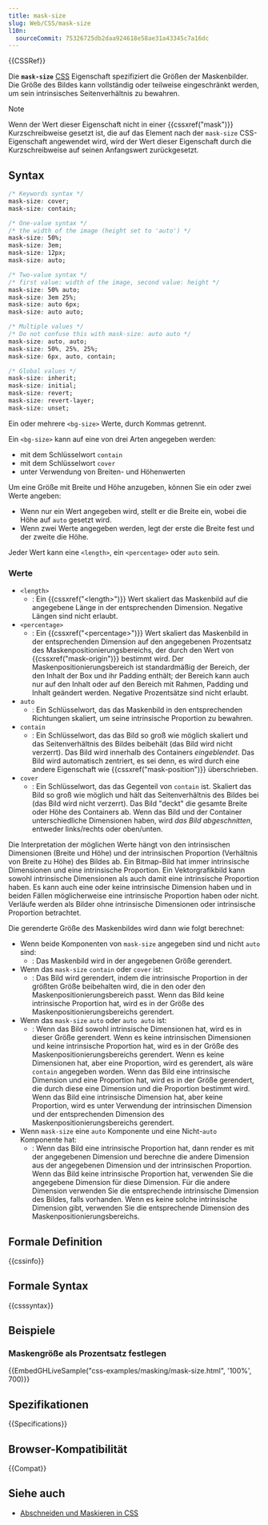 ```yaml
---
title: mask-size
slug: Web/CSS/mask-size
l10n:
  sourceCommit: 75326725db2daa924618e58ae31a43345c7a16dc
---
```


{{CSSRef}}

Die **`mask-size`** [CSS](/de/docs/Web/CSS) Eigenschaft spezifiziert die Größen der Maskenbilder. Die Größe des Bildes kann vollständig oder teilweise eingeschränkt werden, um sein intrinsisches Seitenverhältnis zu bewahren.

> [!NOTE]
> Wenn der Wert dieser Eigenschaft nicht in einer {{cssxref("mask")}} Kurzschreibweise gesetzt ist, die auf das Element nach der `mask-size` CSS-Eigenschaft angewendet wird, wird der Wert dieser Eigenschaft durch die Kurzschreibweise auf seinen Anfangswert zurückgesetzt.

## Syntax

```css
/* Keywords syntax */
mask-size: cover;
mask-size: contain;

/* One-value syntax */
/* the width of the image (height set to 'auto') */
mask-size: 50%;
mask-size: 3em;
mask-size: 12px;
mask-size: auto;

/* Two-value syntax */
/* first value: width of the image, second value: height */
mask-size: 50% auto;
mask-size: 3em 25%;
mask-size: auto 6px;
mask-size: auto auto;

/* Multiple values */
/* Do not confuse this with mask-size: auto auto */
mask-size: auto, auto;
mask-size: 50%, 25%, 25%;
mask-size: 6px, auto, contain;

/* Global values */
mask-size: inherit;
mask-size: initial;
mask-size: revert;
mask-size: revert-layer;
mask-size: unset;
```

Ein oder mehrere `<bg-size>` Werte, durch Kommas getrennt.

Ein `<bg-size>` kann auf eine von drei Arten angegeben werden:

- mit dem Schlüsselwort `contain`
- mit dem Schlüsselwort `cover`
- unter Verwendung von Breiten- und Höhenwerten

Um eine Größe mit Breite und Höhe anzugeben, können Sie ein oder zwei Werte angeben:

- Wenn nur ein Wert angegeben wird, stellt er die Breite ein, wobei die Höhe auf `auto` gesetzt wird.
- Wenn zwei Werte angegeben werden, legt der erste die Breite fest und der zweite die Höhe.

Jeder Wert kann eine `<length>`, ein `<percentage>` oder `auto` sein.

### Werte

- `<length>`
  - : Ein {{cssxref("&lt;length&gt;")}} Wert skaliert das Maskenbild auf die angegebene Länge in der entsprechenden Dimension. Negative Längen sind nicht erlaubt.
- `<percentage>`
  - : Ein {{cssxref("&lt;percentage&gt;")}} Wert skaliert das Maskenbild in der entsprechenden Dimension auf den angegebenen Prozentsatz des Maskenpositionierungsbereichs, der durch den Wert von {{cssxref("mask-origin")}} bestimmt wird. Der Maskenpositionierungsbereich ist standardmäßig der Bereich, der den Inhalt der Box und ihr Padding enthält; der Bereich kann auch nur auf den Inhalt oder auf den Bereich mit Rahmen, Padding und Inhalt geändert werden. Negative Prozentsätze sind nicht erlaubt.
- `auto`
  - : Ein Schlüsselwort, das das Maskenbild in den entsprechenden Richtungen skaliert, um seine intrinsische Proportion zu bewahren.
- `contain`
  - : Ein Schlüsselwort, das das Bild so groß wie möglich skaliert und das Seitenverhältnis des Bildes beibehält (das Bild wird nicht verzerrt). Das Bild wird innerhalb des Containers _eingeblendet_. Das Bild wird automatisch zentriert, es sei denn, es wird durch eine andere Eigenschaft wie {{cssxref("mask-position")}} überschrieben.
- `cover`
  - : Ein Schlüsselwort, das das Gegenteil von `contain` ist. Skaliert das Bild so groß wie möglich und hält das Seitenverhältnis des Bildes bei (das Bild wird nicht verzerrt). Das Bild "deckt" die gesamte Breite oder Höhe des Containers ab. Wenn das Bild und der Container unterschiedliche Dimensionen haben, wird _das Bild abgeschnitten_, entweder links/rechts oder oben/unten.

Die Interpretation der möglichen Werte hängt von den intrinsischen Dimensionen (Breite und Höhe) und der intrinsischen Proportion (Verhältnis von Breite zu Höhe) des Bildes ab. Ein Bitmap-Bild hat immer intrinsische Dimensionen und eine intrinsische Proportion. Ein Vektorgrafikbild kann sowohl intrinsische Dimensionen als auch damit eine intrinsische Proportion haben. Es kann auch eine oder keine intrinsische Dimension haben und in beiden Fällen möglicherweise eine intrinsische Proportion haben oder nicht. Verläufe werden als Bilder ohne intrinsische Dimensionen oder intrinsische Proportion betrachtet.

Die gerenderte Größe des Maskenbildes wird dann wie folgt berechnet:

- Wenn beide Komponenten von `mask-size` angegeben sind und nicht `auto` sind:
  - : Das Maskenbild wird in der angegebenen Größe gerendert.
- Wenn das `mask-size` `contain` oder `cover` ist:
  - : Das Bild wird gerendert, indem die intrinsische Proportion in der größten Größe beibehalten wird, die in den oder den Maskenpositionierungsbereich passt. Wenn das Bild keine intrinsische Proportion hat, wird es in der Größe des Maskenpositionierungsbereichs gerendert.
- Wenn das `mask-size` `auto` oder `auto auto` ist:
  - : Wenn das Bild sowohl intrinsische Dimensionen hat, wird es in dieser Größe gerendert. Wenn es keine intrinsischen Dimensionen und keine intrinsische Proportion hat, wird es in der Größe des Maskenpositionierungsbereichs gerendert. Wenn es keine Dimensionen hat, aber eine Proportion, wird es gerendert, als wäre `contain` angegeben worden. Wenn das Bild eine intrinsische Dimension und eine Proportion hat, wird es in der Größe gerendert, die durch diese eine Dimension und die Proportion bestimmt wird. Wenn das Bild eine intrinsische Dimension hat, aber keine Proportion, wird es unter Verwendung der intrinsischen Dimension und der entsprechenden Dimension des Maskenpositionierungsbereichs gerendert.
- Wenn `mask-size` eine `auto` Komponente und eine Nicht-`auto` Komponente hat:
  - : Wenn das Bild eine intrinsische Proportion hat, dann render es mit der angegebenen Dimension und berechne die andere Dimension aus der angegebenen Dimension und der intrinsischen Proportion. Wenn das Bild keine intrinsische Proportion hat, verwenden Sie die angegebene Dimension für diese Dimension. Für die andere Dimension verwenden Sie die entsprechende intrinsische Dimension des Bildes, falls vorhanden. Wenn es keine solche intrinsische Dimension gibt, verwenden Sie die entsprechende Dimension des Maskenpositionierungsbereichs.

## Formale Definition

{{cssinfo}}

## Formale Syntax

{{csssyntax}}

## Beispiele

### Maskengröße als Prozentsatz festlegen

{{EmbedGHLiveSample("css-examples/masking/mask-size.html", '100%', 700)}}

## Spezifikationen

{{Specifications}}

## Browser-Kompatibilität

{{Compat}}

## Siehe auch

- [Abschneiden und Maskieren in CSS](https://css-tricks.com/clipping-masking-css/)
